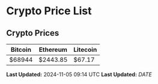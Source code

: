 # Crypto Price List

## Crypto Prices
| Bitcoin | Ethereum | Litecoin |
| ------- | -------- | -------- |
| $68944 | $2443.85 | $67.17 |
**Last Updated:** 2024-11-05 09:14 UTC
**Last Updated:** $DATE$
